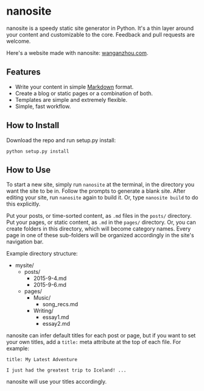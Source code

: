 # nanosite
nanosite is a speedy static site generator in Python. It's a thin layer around your content and customizable to the core. Feedback and pull requests are welcome.

Here's a website made with nanosite: [wanganzhou.com](http://wanganzhou.com/).

## Features
* Write your content in simple [Markdown](http://daringfireball.net/projects/markdown/) format.
* Create a blog or static pages or a combination of both.
* Templates are simple and extremely flexible.
* Simple, fast workflow.

## How to Install
Download the repo and run setup.py install:

    python setup.py install

## How to Use
To start a new site, simply run `nanosite` at the terminal, in the directory you want the site to be in. Follow the prompts to generate a blank site. After editing your site, run `nanosite` again to build it. Or, type `nanosite build` to do this explicitly.

Put your posts, or time-sorted content, as `.md` files in the `posts/` directory.  
Put your pages, or static content, as `.md` in the `pages/` directory. Or, you can create folders in this directory, which will become category names. Every page in one of these sub-folders will be organized accordingly in the site's navigation bar.

Example directory structure:
- mysite/
  - posts/
    - 2015-9-4.md
    - 2015-9-6.md
  - pages/
    - Music/
      - song_recs.md
    - Writing/
      - essay1.md
      - essay2.md

nanosite can infer default titles for each post or page, but if you want to set your own titles, add a `title:` meta attribute at the top of each file. For example:

    title: My Latest Adventure
    
    I just had the greatest trip to Iceland! ...

nanosite will use your titles accordingly.
